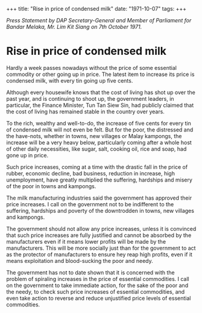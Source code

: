 +++ 
title: "Rise in price of condensed milk"
date: "1971-10-07"
tags:
+++

_Press Statement by DAP Secretary-General and Member of Parliament for Bandar Melaka, Mr. Lim Kit Siang on 7th October 1971._

# Rise in price of condensed milk

Hardly a week passes nowadays without the price of some essential commodity or other going up in price. The latest item to increase its price is condensed milk, with every tin going up five cents.

Although every housewife knows that the cost of living has shot up over the past year, and is continuing to shoot up, the government leaders, in particular, the Finance Minister, Tun Tan Siew Sin, had publicly claimed that the cost of living has remained stable in the country over years.</u>

To the rich, wealthy and well-to-do, the increase of five cents for every tin of condensed milk will not even be felt. But for the poor, the distressed and the have-nots, whether in towns, new villages or Malay kampongs, the increase will be a very heavy below, particularly coming after a whole host of other daily necessities, like sugar, salt, cooking oil, rice and soap, had gone up in price.

Such price increases, coming at a time with the drastic fall in the price of rubber, economic decline, bad business, reduction in increase, high unemployment, have greatly multiplied the suffering, hardships and misery of the poor in towns and kampongs.

The milk manufacturing industries said the government has approved their price increases. I call on the government not to be indifferent to the suffering, hardships and poverty of the downtrodden in towns, new villages and kampongs.

The government should not allow any price increases, unless it is convinced that such price increases are fully justified and cannot be absorbed by the manufacturers even if it means lower profits will be made by the manufacturers. This will be more socially just than for the government to act as the protector of manufacturers to ensure hey reap high profits, even if it means exploitation and blood-sucking the poor and needy.

The government has not to date shown that it is concerned with the problem of spiraling increases in the price of essential commodities. I call on the government to take immediate action, for the sake of the poor and the needy, to check such price increases of essential commodities, and even take action to reverse and reduce unjustified price levels of essential commodities.
 
